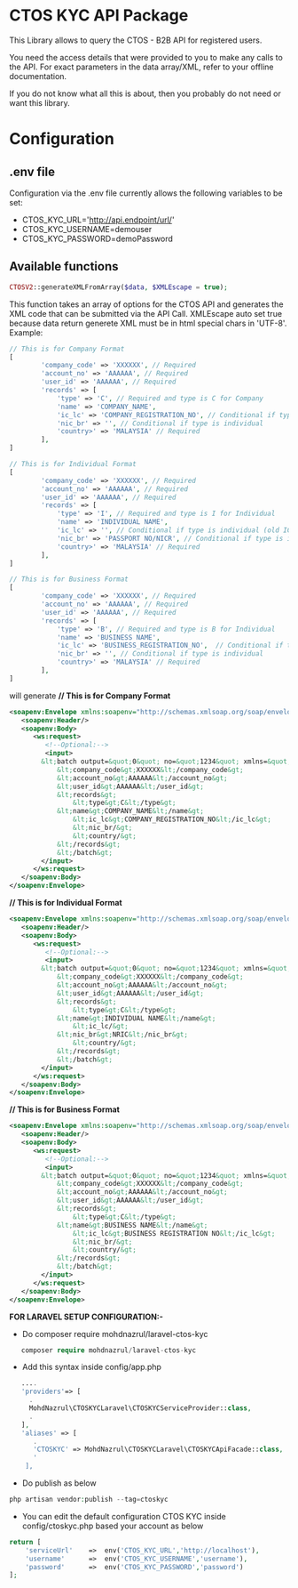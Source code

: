 # CTOS KYC API Package 

This Library allows to query the CTOS  - B2B API for registered users. 

You need the access details that were provided to you to make any calls to the API.
For exact parameters in the data array/XML, refer to your offline documentation.

If you do not know what all this is about, then you probably do not need or want this library.

# Configuration

## .env file

Configuration via the .env file currently allows the following variables to be set:

- CTOS\_KYC\_URL='http://api.endpoint/url/'
- CTOS\_KYC\_USERNAME=demouser 
- CTOS\_KYC\_PASSWORD=demoPassword

## Available functions

```php
CTOSV2::generateXMLFromArray($data, $XMLEscape = true);
```
This function takes an array of options for the CTOS API and generates the XML code
that can be submitted via the API Call. XMLEscape auto set true because data return generete XML 
must be in html special chars in 'UTF-8'. 
Example:
```php
// This is for Company Format
[
        'company_code' => 'XXXXXX', // Required
        'account_no' => 'AAAAAA', // Required
        'user_id' => 'AAAAAA', // Required
        'records' => [
            'type' => 'C', // Required and type is C for Company
            'name' => 'COMPANY_NAME',
            'ic_lc' => 'COMPANY_REGISTRATION_NO', // Conditional if type is individual (old IC), if type is Company is registration no
            'nic_br' => '', // Conditional if type is individual
            'country>' => 'MALAYSIA' // Required
        ],
]

// This is for Individual Format
[
        'company_code' => 'XXXXXX', // Required
        'account_no' => 'AAAAAA', // Required
        'user_id' => 'AAAAAA', // Required
        'records' => [
            'type' => 'I', // Required and type is I for Individual
            'name' => 'INDIVIDUAL NAME',
            'ic_lc' => '', // Conditional if type is individual (old IC), if type is Company is registration no
            'nic_br' => 'PASSPORT NO/NICR', // Conditional if type is individual
            'country>' => 'MALAYSIA' // Required
        ],
]

// This is for Business Format
[
        'company_code' => 'XXXXXX', // Required
        'account_no' => 'AAAAAA', // Required
        'user_id' => 'AAAAAA', // Required
        'records' => [
            'type' => 'B', // Required and type is B for Individual
            'name' => 'BUSINESS NAME', 
            'ic_lc' => 'BUSINESS_REGISTRATION_NO',  // Conditional if type is individual (old IC), if type is business is business no
            'nic_br' => '', // Conditional if type is individual
            'country>' => 'MALAYSIA' // Required
        ],
]


``` 

will generate
**// This is for Company Format**
```xml
<soapenv:Envelope xmlns:soapenv="http://schemas.xmlsoap.org/soap/envelope/" xmlns:ws="http://ws.proxy.xml.ctos.com.my/">
   <soapenv:Header/>
   <soapenv:Body>
      <ws:request>
         <!--Optional:-->
         <input>
		&lt;batch output=&quot;0&quot; no=&quot;1234&quot; xmlns=&quot;http://ws.cmctos.com.my/ctosnet/kyc&quot;&gt;
			&lt;company_code&gt;XXXXXX&lt;/company_code&gt;
			&lt;account_no&gt;AAAAAA&lt;/account_no&gt;
			&lt;user_id&gt;AAAAAA&lt;/user_id&gt;
			&lt;records&gt;
				&lt;type&gt;C&lt;/type&gt;
            &lt;name&gt;COMPANY_NAME&lt;/name&gt;
				&lt;ic_lc&gt;COMPANY_REGISTRATION_NO&lt;/ic_lc&gt;
				&lt;nic_br/&gt;
				&lt;country/&gt;
			&lt;/records&gt;
			&lt;/batch&gt;
		</input>
      </ws:request>
   </soapenv:Body>
</soapenv:Envelope>

```
**// This is for Individual Format**
```xml
<soapenv:Envelope xmlns:soapenv="http://schemas.xmlsoap.org/soap/envelope/" xmlns:ws="http://ws.proxy.xml.ctos.com.my/">
   <soapenv:Header/>
   <soapenv:Body>
      <ws:request>
         <!--Optional:-->
         <input>
		&lt;batch output=&quot;0&quot; no=&quot;1234&quot; xmlns=&quot;http://ws.cmctos.com.my/ctosnet/kyc&quot;&gt;
			&lt;company_code&gt;XXXXXX&lt;/company_code&gt;
			&lt;account_no&gt;AAAAAA&lt;/account_no&gt;
			&lt;user_id&gt;AAAAAA&lt;/user_id&gt;
			&lt;records&gt;
				&lt;type&gt;C&lt;/type&gt;
            &lt;name&gt;INDIVIDUAL NAME&lt;/name&gt;
				&lt;ic_lc/&gt;
            &lt;nic_br&gt;NRIC&lt;/nic_br&gt;
				&lt;country/&gt;
			&lt;/records&gt;
			&lt;/batch&gt;
		</input>
      </ws:request>
   </soapenv:Body>
</soapenv:Envelope>
```

**// This is for Business Format**
```xml
<soapenv:Envelope xmlns:soapenv="http://schemas.xmlsoap.org/soap/envelope/" xmlns:ws="http://ws.proxy.xml.ctos.com.my/">
   <soapenv:Header/>
   <soapenv:Body>
      <ws:request>
         <!--Optional:-->
         <input>
		&lt;batch output=&quot;0&quot; no=&quot;1234&quot; xmlns=&quot;http://ws.cmctos.com.my/ctosnet/kyc&quot;&gt;
			&lt;company_code&gt;XXXXXX&lt;/company_code&gt;
			&lt;account_no&gt;AAAAAA&lt;/account_no&gt;
			&lt;user_id&gt;AAAAAA&lt;/user_id&gt;
			&lt;records&gt;
				&lt;type&gt;C&lt;/type&gt;
            &lt;name&gt;BUSINESS NAME&lt;/name&gt;
				&lt;ic_lc&gt;BUSINESS REGISTRATION NO&lt;/ic_lc&gt;
				&lt;nic_br/&gt;
				&lt;country/&gt;
			&lt;/records&gt;
			&lt;/batch&gt;
		</input>
      </ws:request>
   </soapenv:Body>
</soapenv:Envelope>
```

**FOR LARAVEL SETUP CONFIGURATION:-**

- Do composer require mohdnazrul/laravel-ctos-kyc
```php
   composer require mohdnazrul/laravel-ctos-kyc
```
- Add this syntax inside config/app.php
```php
   ....
   'providers'=> [
     .
     MohdNazrul\CTOSKYCLaravel\CTOSKYCServiceProvider::class,
     .
   ],
   'aliases' => [
      .
      'CTOSKYC' => MohdNazrul\CTOSKYCLaravel\CTOSKYCApiFacade::class,
      '
    ],
``` 
- Do publish as below
```php
php artisan vendor:publish --tag=ctoskyc 
```
- You can edit the default configuration CTOS KYC inside config/ctoskyc.php based your account as below
```php
return [
    'serviceUrl'    =>  env('CTOS_KYC_URL','http://localhost'),
    'username'      =>  env('CTOS_KYC_USERNAME','username'),
    'password'      =>  env('CTOS_KYC_PASSWORD','password')
];
``` 







     

